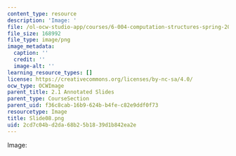 ```yaml
---
content_type: resource
description: 'Image: '
file: /ol-ocw-studio-app/courses/6-004-computation-structures-spring-2017/2cd7c04bd2da68b25b1839d1b842ea2e_Slide08.png
file_size: 168992
file_type: image/png
image_metadata:
  caption: ''
  credit: ''
  image-alt: ''
learning_resource_types: []
license: https://creativecommons.org/licenses/by-nc-sa/4.0/
ocw_type: OCWImage
parent_title: 2.1 Annotated Slides
parent_type: CourseSection
parent_uid: f36c8cab-16b9-624b-b4fe-c82e9ddf0f73
resourcetype: Image
title: Slide08.png
uid: 2cd7c04b-d2da-68b2-5b18-39d1b842ea2e
---
```

Image: 